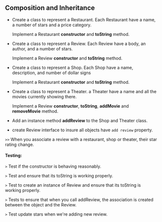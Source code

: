## Composition and Inheritance


* Create a class to represent a Restaurant. Each Restaurant have a name, a number of stars and a price category.

  Implement a Restaurant **constructor** and **toString** method.

* Create a class to represent a Review. Each Review have a body, an author, and a number of stars.
 
  Implement a Review **constructor** and **toString** method.

* Create a class to represent a Shop. Each Shop have a name, description, and number of dollar signs
  
  Implement a Restaurant **constructor** and **toString** method.

* Create a class to represent a Theater. a Theater have a name and all the movies currently showing there.
  
  Implement a Review **constructor**, **toString**, **addMovie** and **removeMovie** method.

* Add an instance method **addReview** to the Shop and Theater class.

* create Review interface to insure all objects have `add review` property.

`>>` When you associate a review with a restaurant, shop or theater, their star rating change.

#### Testing:

`>` Test if the constructor is behaving reasonably.

`>` Test and ensure that its toString is working properly.

`>` Test to create an instance of Review and ensure that its toString is working properly.

`>` Tests to ensure that when you call addReview, the association is created between the object and the Review.

`>` Test update stars when we're adding new review.




